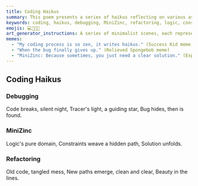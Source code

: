 ```yaml
---
title: Coding Haikus
summary: This poem presents a series of haikus reflecting on various aspects of coding, including the challenges of debugging, the elegance of MiniZinc for problem-solving, and the beauty of refactoring for cleaner code.
keywords: coding, haikus, debugging, MiniZinc, refactoring, logic, constraints, solution, clean code, beauty
emojis: 💻🐛✨✅
art_generator_instructions: A series of minimalist scenes, each representing a haiku. For "Debugging," a dark screen with a single, glowing line of code, and a small, elusive bug being caught by a beam of light. For "MiniZinc," a complex, glowing network of constraints and variables, with a clear, luminous solution emerging from the center. For "Refactoring," tangled, dark lines of code transforming into clean, bright, and elegant new lines. The overall feeling should be one of intellectual challenge, problem-solving, and the satisfaction of creating order.
memes:
  - "My coding process is so zen, it writes haikus." (Success Kid meme)
  - "When the bug finally gives up." (Relieved Spongebob meme)
  - "MiniZinc: Because sometimes, you just need a clear solution." (Expanding Brain meme)
---
```

## Coding Haikus

### Debugging
Code breaks, silent night,
Tracer's light, a guiding star,
Bug hides, then is found.

### MiniZinc
Logic's pure domain,
Constraints weave a hidden path,
Solution unfolds.

### Refactoring
Old code, tangled mess,
New paths emerge, clean and clear,
Beauty in the lines.